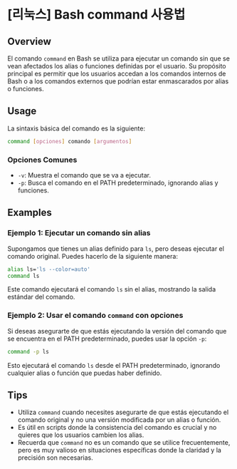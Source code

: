 # [리눅스] Bash command 사용법

## Overview
El comando `command` en Bash se utiliza para ejecutar un comando sin que se vean afectados los alias o funciones definidas por el usuario. Su propósito principal es permitir que los usuarios accedan a los comandos internos de Bash o a los comandos externos que podrían estar enmascarados por alias o funciones.

## Usage
La sintaxis básica del comando es la siguiente:

```bash
command [opciones] comando [argumentos]
```

### Opciones Comunes
- `-v`: Muestra el comando que se va a ejecutar.
- `-p`: Busca el comando en el PATH predeterminado, ignorando alias y funciones.

## Examples
### Ejemplo 1: Ejecutar un comando sin alias
Supongamos que tienes un alias definido para `ls`, pero deseas ejecutar el comando original. Puedes hacerlo de la siguiente manera:

```bash
alias ls='ls --color=auto'
command ls
```
Este comando ejecutará el comando `ls` sin el alias, mostrando la salida estándar del comando.

### Ejemplo 2: Usar el comando `command` con opciones
Si deseas asegurarte de que estás ejecutando la versión del comando que se encuentra en el PATH predeterminado, puedes usar la opción `-p`:

```bash
command -p ls
```
Esto ejecutará el comando `ls` desde el PATH predeterminado, ignorando cualquier alias o función que puedas haber definido.

## Tips
- Utiliza `command` cuando necesites asegurarte de que estás ejecutando el comando original y no una versión modificada por un alias o función.
- Es útil en scripts donde la consistencia del comando es crucial y no quieres que los usuarios cambien los alias.
- Recuerda que `command` no es un comando que se utilice frecuentemente, pero es muy valioso en situaciones específicas donde la claridad y la precisión son necesarias.